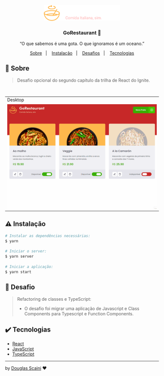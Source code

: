 <h1 align="center"><img src="./.github/logo.svg" width=250px"/></h1>

<h3 align="center">GoRestaurant 🍕</h3>

<p align="center">“O que sabemos é uma gota. O que ignoramos é um oceano.”</p>

<p align="center">
  <a href="#about">Sobre</a>&nbsp;&nbsp;&nbsp;|&nbsp;&nbsp;&nbsp;
  <a href="#install">Instalação</a>&nbsp;&nbsp;&nbsp;|&nbsp;&nbsp;&nbsp;
  <a href="#challenge">Desafios</a>&nbsp;&nbsp;&nbsp;|&nbsp;&nbsp;&nbsp;
  <a href="#technologies">Tecnologias</a>
</p>

## :speech_balloon: Sobre <a name="about"></a>

> Desafio opcional do segundo capítulo da trilha de React do Ignite.

<br />
<table>
  <tr>
    <td colspan="1">Desktop</td>
  </tr>
  <tr>
    <td><img src="./.github/gorestaurant.gif" width=1000px /></td></td>
  </tr>
</table>

## :warning: Instalação <a name="install"></a>

```bash
# Instalar as dependências necessárias:
$ yarn

# Iniciar o server:
$ yarn server

# Iniciar a aplicação:
$ yarn start
```

## :triangular_flag_on_post: Desafio <a name="challenge"></a>

> Refactoring de classes e TypeScript:
>
> - O desafio foi migrar uma aplicação de Javascript e Class Components para Typescript e Function Components.

## :heavy_check_mark: Tecnologias <a name="technologies"></a>

- [React](https://pt-br.reactjs.org/)
- [JavaScript](https://developer.mozilla.org/pt-BR/docs/Web/JavaScript)
- [TypeScript](https://www.typescriptlang.org/)

---

by [Douglas Scaini](https://www.github.com/douglasscaini) ❤️
